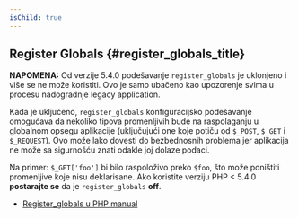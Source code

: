 ```yaml
---
isChild: true
---
```


## Register Globals {#register_globals_title}

**NAPOMENA:** Od verzije 5.4.0 podešavanje `register_globals` je uklonjeno i više se ne može koristiti. Ovo je samo 
ubačeno kao upozorenje svima u procesu nadogradnje legacy application.

Kada je uključeno, `register_globals` konfiguracijsko podešavanje omogućava da nekoliko tipova promenljivih bude na 
raspolaganju u globalnom opsegu aplikacije (uključujući one koje potiču od `$_POST`, `$_GET` i `$_REQUEST`). Ovo može 
lako dovesti do bezbednosnih problema jer aplikacija ne može sa sigurnošću znati odakle joj dolaze podaci.

Na primer: `$_GET['foo']` bi bilo raspoloživo preko `$foo`, što može poništiti promenljive koje nisu deklarisane. 
Ako koristite verziju PHP < 5.4.0 __postarajte se__ da je `register_globals` __off__.

* [Register_globals u PHP manual](http://www.php.net/manual/en/security.globals.php)

